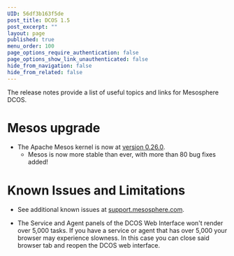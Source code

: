 ```yaml
---
UID: 56df3b163f5de
post_title: DCOS 1.5
post_excerpt: ""
layout: page
published: true
menu_order: 100
page_options_require_authentication: false
page_options_show_link_unauthenticated: false
hide_from_navigation: false
hide_from_related: false
---
```

The release notes provide a list of useful topics and links for Mesosphere DCOS.

# <a name="mesos"></a>Mesos upgrade

*   The Apache Mesos kernel is now at [version 0.26.0][1]. 
    *   Mesos is now more stable than ever, with more than 80 bug fixes added!

# <a name="known-issues"></a>Known Issues and Limitations

*   See additional known issues at <a href="https://support.mesosphere.com" target="_blank">support.mesosphere.com</a>.

*   The Service and Agent panels of the DCOS Web Interface won't render over 5,000 tasks. If you have a service or agent that has over 5,000 your browser may experience slowness. In this case you can close said browser tab and reopen the DCOS web interface.

 [1]: https://git-wip-us.apache.org/repos/asf?p=mesos.git;a=blob_plain;f=CHANGELOG;hb=0.26.0